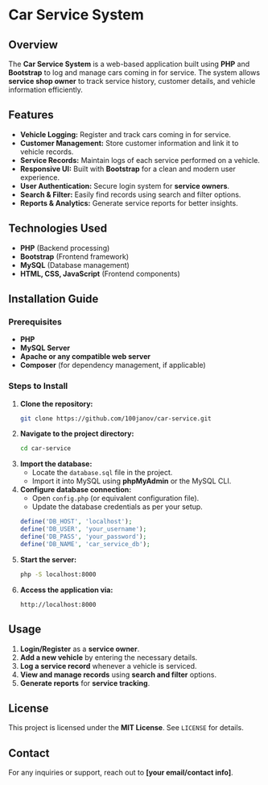 # Car Service System

## Overview
The **Car Service System** is a web-based application built using **PHP** and **Bootstrap** to log and manage cars coming in for service. The system allows **service shop owner** to track service history, customer details, and vehicle information efficiently.

## Features
- **Vehicle Logging:** Register and track cars coming in for service.
- **Customer Management:** Store customer information and link it to vehicle records.
- **Service Records:** Maintain logs of each service performed on a vehicle.
- **Responsive UI:** Built with **Bootstrap** for a clean and modern user experience.
- **User Authentication:** Secure login system for **service owners**.
- **Search & Filter:** Easily find records using search and filter options.
- **Reports & Analytics:** Generate service reports for better insights.

## Technologies Used
- **PHP** (Backend processing)
- **Bootstrap** (Frontend framework)
- **MySQL** (Database management)
- **HTML, CSS, JavaScript** (Frontend components)

## Installation Guide
### Prerequisites
- **PHP**
- **MySQL Server**
- **Apache or any compatible web server**
- **Composer** (for dependency management, if applicable)

### Steps to Install
1. **Clone the repository:**
   ```bash
   git clone https://github.com/100janov/car-service.git
   ```
2. **Navigate to the project directory:**
   ```bash
   cd car-service
   ```
3. **Import the database:**
   - Locate the `database.sql` file in the project.
   - Import it into MySQL using **phpMyAdmin** or the MySQL CLI.
4. **Configure database connection:**
   - Open `config.php` (or equivalent configuration file).
   - Update the database credentials as per your setup.
   ```php
   define('DB_HOST', 'localhost');
   define('DB_USER', 'your_username');
   define('DB_PASS', 'your_password');
   define('DB_NAME', 'car_service_db');
   ```
5. **Start the server:**
   ```bash
   php -S localhost:8000
   ```
6. **Access the application via:**
   ```
   http://localhost:8000
   ```

## Usage
1. **Login/Register** as a **service owner**.
2. **Add a new vehicle** by entering the necessary details.
3. **Log a service record** whenever a vehicle is serviced.
4. **View and manage records** using **search and filter** options.
5. **Generate reports** for **service tracking**.

## License
This project is licensed under the **MIT License**. See `LICENSE` for details.

## Contact
For any inquiries or support, reach out to **[your email/contact info]**.
